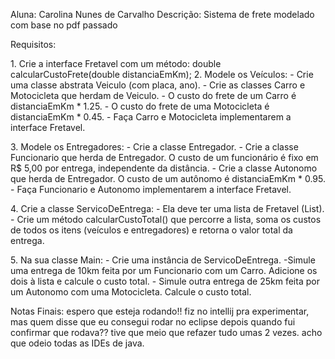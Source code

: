 Aluna: Carolina Nunes de Carvalho
Descrição: Sistema de frete modelado com base no pdf passado 

Requisitos:

1.​ Crie a interface Fretavel com um método: double calcularCustoFrete(double distanciaEmKm);
2.​ Modele os Veículos:
    - Crie uma classe abstrata Veiculo (com placa, ano).
    -​ Crie as classes Carro e Motocicleta que herdam de Veiculo.
    - O custo do frete de um Carro é distanciaEmKm * 1.25.
    -​ O custo do frete de uma Motocicleta é distanciaEmKm * 0.45.
    -​ Faça Carro e Motocicleta implementarem a interface Fretavel.

3.​ Modele os Entregadores:
    -​ Crie a classe Entregador.
    -​ Crie a classe Funcionario que herda de Entregador. O custo de um funcionário é fixo em R$ 5,00 por entrega, independente da distância.
    -​ Crie a classe Autonomo que herda de Entregador. O custo de um autônomo é distanciaEmKm * 0.95.
    -​ Faça Funcionario e Autonomo implementarem a interface Fretavel.

4.​ Crie a classe ServicoDeEntrega:
    -​ Ela deve ter uma lista de Fretavel (List<Fretavel>).
    -​ Crie um método calcularCustoTotal() que percorre a lista, soma os custos de todos os itens (veículos e entregadores) e retorna o valor total da entrega.

5.​ Na sua classe Main:
    -​ Crie uma instância de ServicoDeEntrega.
    -​ Simule uma entrega de 10km feita por um Funcionario com um Carro. Adicione os dois à lista e calcule o custo total.
    -​ Simule outra entrega de 25km feita por um Autonomo com uma Motocicleta. Calcule o custo total.


Notas Finais:
espero que esteja rodando!! fiz no intellij pra experimentar, mas quem disse que eu consegui rodar no eclipse depois quando fui confirmar que rodava??
tive que meio que refazer tudo umas 2 vezes. acho que odeio todas as IDEs de java.